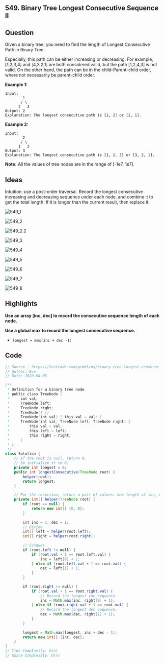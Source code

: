 ## 549. Binary Tree Longest Consecutive Sequence II

## Question

Given a binary tree, you need to find the length of Longest Consecutive Path in Binary Tree.

Especially, this path can be either increasing or decreasing. For example, [1,2,3,4] and [4,3,2,1] are both considered valid, but the path [1,2,4,3] is not valid. On the other hand, the path can be in the child-Parent-child order, where not necessarily be parent-child order.

**Example 1:**

```
Input:
        1
       / \
      2   3
Output: 2
Explanation: The longest consecutive path is [1, 2] or [2, 1].
```

 

**Example 2:**

```
Input:
        2
       / \
      1   3
Output: 3
Explanation: The longest consecutive path is [1, 2, 3] or [3, 2, 1].
```

 

**Note:** All the values of tree nodes are in the range of [-1e7, 1e7].

## Ideas

Intuition: use a post-order traversal. Record the longest consecutive increasing and decreasing sequence under each node, and combine it to get the total length. If it is longer than the current result, then replace it.

![549_1](https://github.com/evegogogo/LeetCode/blob/master/images/549_1.png)

![549_2](https://github.com/evegogogo/LeetCode/blob/master/images/549_2.png)

![549_2.2](https://github.com/evegogogo/LeetCode/blob/master/images/549_2.2.png)

![549_3](https://github.com/evegogogo/LeetCode/blob/master/images/549_3.png)



![549_4](https://github.com/evegogogo/LeetCode/blob/master/images/549_4.png)

![549_5](https://github.com/evegogogo/LeetCode/blob/master/images/549_5.png)



![549_6](https://github.com/evegogogo/LeetCode/blob/master/images/549_6.png)

![549_7](https://github.com/evegogogo/LeetCode/blob/master/images/549_7.png)

![549_8](https://github.com/evegogogo/LeetCode/blob/master/images/549_8.png)



## Highlights

**Use an array [inc, dec] to record the consecutive sequence length of each node.**

**Use a global max to record the longest consecutive sequence.**

* `longest = max(inc + dec -1)`

## Code

```java
// Source : https://leetcode.com/problems/binary-tree-longest-consecutive-sequence-ii/
// Author: Eve
// Date: 2020-08-03

/**
 * Definition for a binary tree node.
 * public class TreeNode {
 *     int val;
 *     TreeNode left;
 *     TreeNode right;
 *     TreeNode() {}
 *     TreeNode(int val) { this.val = val; }
 *     TreeNode(int val, TreeNode left, TreeNode right) {
 *         this.val = val;
 *         this.left = left;
 *         this.right = right;
 *     }
 * }
 */
class Solution {
    // If the root is null, return 0.
    // So initialize it to 0.
    private int longest = 0;
    public int longestConsecutive(TreeNode root) {
        helper(root);
        return longest;
    }

    // For the recursion, return a pair of values: max length of inc, max length of dec.
    private int[] helper(TreeNode root) {
        if (root == null) {
            return new int[] {0, 0};
        }
        
        int inc = 1, dec = 1;
        // Divide
		int[] left = helper(root.left);
        int[] right = helper(root.right);
        
        // Conquer
        if (root.left != null) {
            if (root.val + 1 == root.left.val) {
                inc = left[0] + 1;
            } else if (root.left.val + 1 == root.val) {
                dec = left[1] + 1;
            }
        }
        
        if (root.right != null) {
            if (root.val + 1 == root.right.val) {
                // Record the longest inc sequence.
                inc = Math.max(inc, right[0] + 1);
            } else if (root.right.val + 1 == root.val) {
                // Record the longest dec sequence.
                dec = Math.max(dec, right[1] + 1);
            }
        }
        
        longest = Math.max(longest, inc + dec - 1);
        return new int[] {inc, dec};
    }
}
// Time Complexity: O(n)
// Space Complexity: O(n)
```

